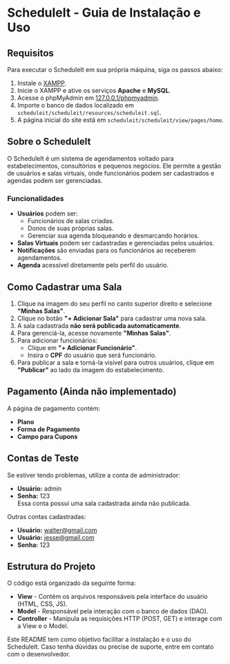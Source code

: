 # ScheduleIt - Guia de Instalação e Uso

## Requisitos
Para executar o ScheduleIt em sua própria máquina, siga os passos abaixo:

1. Instale o [XAMPP](https://www.apachefriends.org/index.html).
2. Inicie o XAMPP e ative os serviços **Apache** e **MySQL**.
3. Acesse o phpMyAdmin em [127.0.0.1/phpmyadmin](http://127.0.0.1/phpmyadmin).
4. Importe o banco de dados localizado em `scheduleit/scheduleit/resources/scheduleit.sql`.
5. A página inicial do site está em `scheduleit/scheduleit/view/pages/home`.

## Sobre o ScheduleIt
O ScheduleIt é um sistema de agendamentos voltado para estabelecimentos, consultórios e pequenos negócios. Ele permite a gestão de usuários e salas virtuais, onde funcionários podem ser cadastrados e agendas podem ser gerenciadas.

### Funcionalidades
- **Usuários** podem ser:
  - Funcionários de salas criadas.
  - Donos de suas próprias salas.
  - Gerenciar sua agenda bloqueando e desmarcando horários.
- **Salas Virtuais** podem ser cadastradas e gerenciadas pelos usuários.
- **Notificações** são enviadas para os funcionários ao receberem agendamentos.
- **Agenda** acessível diretamente pelo perfil do usuário.

## Como Cadastrar uma Sala
1. Clique na imagem do seu perfil no canto superior direito e selecione **"Minhas Salas"**.
2. Clique no botão **"+ Adicionar Sala"** para cadastrar uma nova sala.
3. A sala cadastrada **não será publicada automaticamente**.
4. Para gerenciá-la, acesse novamente **"Minhas Salas"**.
5. Para adicionar funcionários:
   - Clique em **"+ Adicionar Funcionário"**.
   - Insira o **CPF** do usuário que será funcionário.
6. Para publicar a sala e torná-la visível para outros usuários, clique em **"Publicar"** ao lado da imagem do estabelecimento.

## Pagamento (Ainda não implementado)
A página de pagamento contém:
- **Plano**
- **Forma de Pagamento**
- **Campo para Cupons**

## Contas de Teste
Se estiver tendo problemas, utilize a conta de administrador:
- **Usuário:** admin
- **Senha:** 123  
Essa conta possui uma sala cadastrada ainda não publicada.  

Outras contas cadastradas:
- **Usuário:** walter@gmail.com
- **Usuário:** jesse@gmail.com
- **Senha:** 123

## Estrutura do Projeto
O código está organizado da seguinte forma:
- **View** - Contém os arquivos responsáveis pela interface do usuário (HTML, CSS, JS).
- **Model** - Responsável pela interação com o banco de dados (DAO).
- **Controller** - Manipula as requisições HTTP (POST, GET) e interage com a View e o Model.

Este README tem como objetivo facilitar a instalação e o uso do ScheduleIt. Caso tenha dúvidas ou precise de suporte, entre em contato com o desenvolvedor.